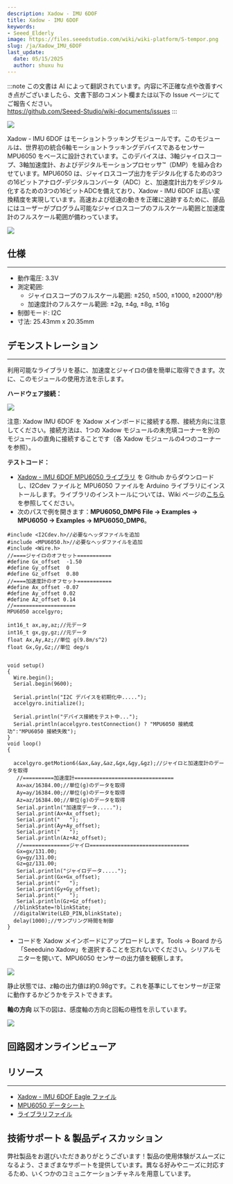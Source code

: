 ```yaml
---
description: Xadow - IMU 6DOF
title: Xadow - IMU 6DOF
keywords:
- Seeed_Elderly
image: https://files.seeedstudio.com/wiki/wiki-platform/S-tempor.png
slug: /ja/Xadow_IMU_6DOF
last_update:
  date: 05/15/2025
  author: shuxu hu
---
```

:::note
この文書は AI によって翻訳されています。内容に不正確な点や改善すべき点がございましたら、文書下部のコメント欄または以下の Issue ページにてご報告ください。  
https://github.com/Seeed-Studio/wiki-documents/issues
:::

![](https://files.seeedstudio.com/wiki/Xadow_IMU_6DOF/img/Imu_6dof_01.jpg)

Xadow - IMU 6DOF はモーショントラッキングモジュールです。このモジュールは、世界初の統合6軸モーショントラッキングデバイスであるセンサー MPU6050 をベースに設計されています。このデバイスは、3軸ジャイロスコープ、3軸加速度計、およびデジタルモーションプロセッサ™（DMP）を組み合わせています。MPU6050 は、ジャイロスコープ出力をデジタル化するための3つの16ビットアナログ-デジタルコンバータ（ADC）と、加速度計出力をデジタル化するための3つの16ビットADCを備えており、Xadow - IMU 6DOF は高い変換精度を実現しています。高速および低速の動きを正確に追跡するために、部品にはユーザーがプログラム可能なジャイロスコープのフルスケール範囲と加速度計のフルスケール範囲が備わっています。

[![](https://files.seeedstudio.com/wiki/Seeed-WiKi/docs/images/300px-Get_One_Now_Banner-ragular.png)](https://www.seeedstudio.com/Xadow-IMU-6DOF-p-1670.html)

## 仕様
---
- 動作電圧: 3.3V
- 測定範囲:
  - ジャイロスコープのフルスケール範囲: ±250, ±500, ±1000, ±2000°/秒
  - 加速度計のフルスケール範囲: ±2g, ±4g, ±8g, ±16g
- 制御モード: I2C
- 寸法: 25.43mm x 20.35mm

## デモンストレーション
---
利用可能なライブラリを基に、加速度とジャイロの値を簡単に取得できます。次に、このモジュールの使用方法を示します。

**ハードウェア接続：**

![](https://files.seeedstudio.com/wiki/Xadow_IMU_6DOF/img/Xadow-IMU_6DOF_installation.png)

注意: Xadow IMU 6DOF を Xadow メインボードに接続する際、接続方向に注意してください。接続方法は、1つの Xadow モジュールの未充填コーナーを別のモジュールの直角に接続することです（各 Xadow モジュールの4つのコーナーを参照）。

**テストコード：**
  
- [Xadow - IMU 6DOF MPU6050 ライブラリ](https://github.com/Seeed-Studio/Xadow_IMU_6DOF) を Github からダウンロードし、I2Cdev ファイルと MPU6050 ファイルを Arduino ライブラリにインストールします。ライブラリのインストールについては、Wiki ページの[こちら](https://wiki.seeedstudio.com/ja/How_to_install_Arduino_Library)を参照してください。
- 次のパスで例を開きます：**MPU6050_DMP6 File -> Examples -> MPU6050 -> Examples -> MPU6050_DMP6**。

```
#include <I2Cdev.h>//必要なヘッダファイルを追加
#include <MPU6050.h>//必要なヘッダファイルを追加
#include <Wire.h>
//====ジャイロのオフセット===========
#define Gx_offset  -1.50
#define Gy_offset  0
#define Gz_offset  0.80
//====加速度計のオフセット===========
#define Ax_offset -0.07
#define Ay_offset 0.02
#define Az_offset 0.14
//====================
MPU6050 accelgyro;

int16_t ax,ay,az;//元データ
int16_t gx,gy,gz;//元データ
float Ax,Ay,Az;//単位 g(9.8m/s^2)
float Gx,Gy,Gz;//単位 deg/s


void setup()
{
  Wire.begin();
  Serial.begin(9600);

  Serial.println("I2C デバイスを初期化中.....");
  accelgyro.initialize();

  Serial.println("デバイス接続をテスト中...");
  Serial.println(accelgyro.testConnection() ? "MPU6050 接続成功":"MPU6050 接続失敗");
}
void loop()
{

  accelgyro.getMotion6(&ax,&ay,&az,&gx,&gy,&gz);//ジャイロと加速度計のデータを取得
   //==========加速度計================================
   Ax=ax/16384.00;//単位(g)のデータを取得
   Ay=ay/16384.00;//単位(g)のデータを取得
   Az=az/16384.00;//単位(g)のデータを取得
   Serial.println("加速度データ.....");
   Serial.print(Ax+Ax_offset);
   Serial.print("   ");
   Serial.print(Ay+Ay_offset);
   Serial.print("   ");
   Serial.println(Az+Az_offset);
   //===============ジャイロ================================
   Gx=gx/131.00;
   Gy=gy/131.00;
   Gz=gz/131.00;
   Serial.println("ジャイロデータ.....");
   Serial.print(Gx+Gx_offset);
   Serial.print("   ");
   Serial.print(Gy+Gy_offset);
   Serial.print("   ");
   Serial.println(Gz+Gz_offset);
  //blinkState=!blinkState;
  //digitalWrite(LED_PIN,blinkState);
  delay(1000);//サンプリング時間を制御
}
```

- コードを Xadow メインボードにアップロードします。Tools -> Board から「Seeeduino Xadow」を選択することを忘れないでください。シリアルモニターを開いて、MPU6050 センサーの出力値を観察します。

![](https://files.seeedstudio.com/wiki/Xadow_IMU_6DOF/img/Xadow_IMU_6DOF_result.jpg)

静止状態では、z軸の出力値は約0.98gです。これを基準にしてセンサーが正常に動作するかどうかをテストできます。

**軸の方向**
以下の図は、感度軸の方向と回転の極性を示しています。

![](https://files.seeedstudio.com/wiki/Xadow_IMU_6DOF/img/MPU6050_%E8%BD%B4%E5%90%91%E5%AE%9A%E4%BD%8D.png)


## 回路図オンラインビューア

<div className="altium-ecad-viewer" data-project-src="https://files.seeedstudio.com/wiki/Xadow_IMU_6DOF/res/Xadow_IMU_6DOF_Eagle_File.zip" style={{borderRadius: '0px 0px 4px 4px', height: 500, borderStyle: 'solid', borderWidth: 1, borderColor: 'rgb(241, 241, 241)', overflow: 'hidden', maxWidth: 1280, maxHeight: 700, boxSizing: 'border-box'}}>
</div>



## リソース
---
- [Xadow - IMU 6DOF Eagle ファイル](https://files.seeedstudio.com/wiki/Xadow_IMU_6DOF/res/Xadow_IMU_6DOF_Eagle_File.zip)
- [MPU6050 データシート](https://files.seeedstudio.com/wiki/Xadow_IMU_6DOF/res/MPU6050.pdf)
- [ライブラリファイル](https://github.com/Seeed-Studio/Xadow_IMU_6DOF)

## 技術サポート & 製品ディスカッション

弊社製品をお選びいただきありがとうございます！製品の使用体験がスムーズになるよう、さまざまなサポートを提供しています。異なる好みやニーズに対応するため、いくつかのコミュニケーションチャネルを用意しています。

<div class="button_tech_support_container">
<a href="https://forum.seeedstudio.com/" class="button_forum"></a> 
<a href="https://www.seeedstudio.com/contacts" class="button_email"></a>
</div>

<div class="button_tech_support_container">
<a href="https://discord.gg/eWkprNDMU7" class="button_discord"></a> 
<a href="https://github.com/Seeed-Studio/wiki-documents/discussions/69" class="button_discussion"></a>
</div>